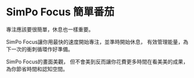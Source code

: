 # SimPo Focus 簡單番茄

專注應該要很簡單，休息也一樣重要。

SimPo Focus讓你用最快的速度開始專注，並準時開始休息，
有效管理能量，為下一次的衝刺循環作好準備。

SimPo Focus的畫面美觀，
但不會美到反而讓你花費更多時間在看美美的成果，
為你節省時間和認知空間。
